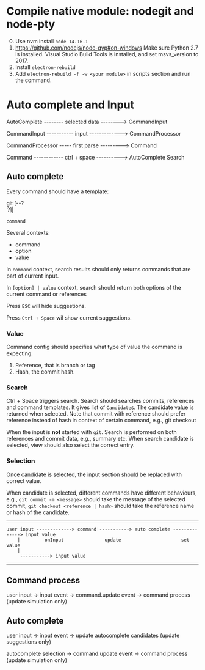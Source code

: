 # Compile native module: nodegit and node-pty

0. Use nvm install `node 14.16.1`
1. https://github.com/nodejs/node-gyp#on-windows Make sure Python 2.7 is installed. Visual Studio Build Tools is installed, and set msvs_version to 2017.
2. Install `electron-rebuild`
3. Add `electron-rebuild -f -w <your module>` in scripts section and run the command.

# Auto complete and Input

AutoComplete -------- selected data --------> CommandInput

CommandInput ----------- input -------------> CommandProcessor

CommandProcessor ----- first parse ---------> Command

Command ------------ ctrl + space ----------> AutoComplete Search

## Auto complete

Every command should have a template:

git <command> [--?<option> <value>?]|<value>

    command

Several contexts:

- command
- option
- value

In `command` context, search results should only returns commands that are part of current input.

In `[option] | value` context, search should return both options of the current command or references

Press `ESC` will hide suggestions.

Press `Ctrl + Space` wil show current suggestions.

### Value

Command config should specifies what type of value the command is expecting:

1. Reference, that is branch or tag
2. Hash, the commit hash.

### Search

Ctrl + Space triggers search. Search should searches commits, references and command templates. It gives list of `Candidate`s. The candidate value is returned when selected. Note that commit with reference should prefer reference instead of hash in context of certain command, e.g., git checkout

When the input is **not** started with `git`. Search is performed on both references and commit data, e.g., summary etc. When search candidate is selected, view should also select the correct entry.

### Selection

Once candidate is selected, the input section should be replaced with correct value.

When candidate is selected, different commands have different behaviours, e.g., `git commit -m <message>` should take the message of the selected commit, `git checkout <reference | hash>` should take the reference name or hash of the candidate.

---

    user input -------------> command -----------> auto complete --------------> input value
        |         onInput               update                      set value
        |
         -----------> input value

---

## Command process

user input -> input event -> command.update event -> command process (update simulation only)

## Auto complete

user input -> input event -> update autocomplete candidates (update suggestions only)

autocomplete selection -> command.update event -> command process (update simulation only)

